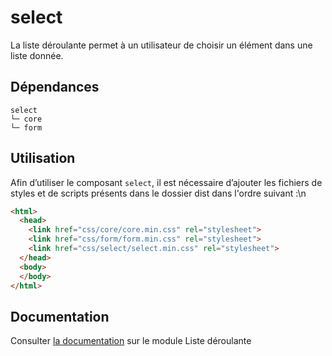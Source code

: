 # select

La liste déroulante permet à un utilisateur de choisir un élément dans une liste donnée.

## Dépendances
```shell
select
└─ core
└─ form
```

## Utilisation
Afin d’utiliser le composant `select`, il est nécessaire d’ajouter les fichiers de styles et de scripts présents dans le dossier dist dans l'ordre suivant :\n
```html
<html>
  <head>
    <link href="css/core/core.min.css" rel="stylesheet">
    <link href="css/form/form.min.css" rel="stylesheet">
    <link href="css/select/select.min.css" rel="stylesheet">
  </head>
  <body>
  </body>
</html>
```

## Documentation

Consulter [la documentation](https://gouvfr.atlassian.net/wiki/spaces/DB/pages/223019306/Liste+d+roulante+-+Select) sur le module Liste déroulante